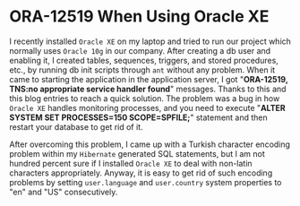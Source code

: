 # ORA-12519 When Using Oracle XE

I recently installed `Oracle XE` on my laptop and tried to run our project which normally uses `Oracle 10g` in our company. 
After creating a db user and enabling it, I created tables, sequences, triggers, and stored procedures, etc., by running 
db init scripts through `ant` without any problem. When it came to starting the application in the application server, I 
got "**ORA-12519, TNS:no appropriate service handler found**" messages. Thanks to this and this blog entries to reach a quick 
solution. The problem was a bug in how `Oracle XE` handles monitoring processes, and you need to execute 
"**ALTER SYSTEM SET PROCESSES=150 SCOPE=SPFILE;**" statement and then restart your database to get rid of it.

After overcoming this problem, I came up with a Turkish character encoding problem within my `Hibernate` generated SQL 
statements, but I am not hundred percent sure if I installed `Oracle XE` to deal with non-latin characters appropriately. 
Anyway, it is easy to get rid of such encoding problems by setting `user.language` and `user.country` system properties 
to "en" and "US" consecutively.
